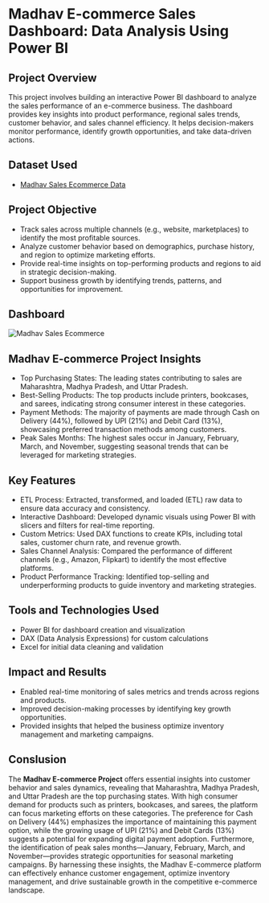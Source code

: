 # Madhav E-commerce Sales Dashboard: Data Analysis Using Power BI

## Project Overview
This project involves building an interactive Power BI dashboard to analyze the sales performance of an e-commerce business. The dashboard provides key insights into product performance, regional sales trends, customer behavior, and sales channel efficiency. It helps decision-makers monitor performance, identify growth opportunities, and take data-driven actions.

## Dataset Used
- <a href="https://github.com/faded-men16/Madhav-E-commerce-Sales-Dashboard-Data-Analysis-Using-Power-BI/blob/main/Madhav%20Dashboard.xlsx">Madhav Sales Ecommerce Data</a>

## Project Objective
- Track sales across multiple channels (e.g., website, marketplaces) to identify the most profitable sources.
- Analyze customer behavior based on demographics, purchase history, and region to optimize marketing efforts.
- Provide real-time insights on top-performing products and regions to aid in strategic decision-making.
- Support business growth by identifying trends, patterns, and opportunities for improvement.

## Dashboard
![Madhav Sales Ecommerce](https://github.com/user-attachments/assets/b1f399ea-c7a6-49ee-b882-53c3f740a6e6)

## Madhav E-commerce Project Insights
- Top Purchasing States: The leading states contributing to sales are Maharashtra, Madhya Pradesh, and Uttar Pradesh.
- Best-Selling Products: The top products include printers, bookcases, and sarees, indicating strong consumer interest in these categories.
- Payment Methods: The majority of payments are made through Cash on Delivery (44%), followed by UPI (21%) and Debit Card (13%), showcasing preferred transaction methods among customers.
- Peak Sales Months: The highest sales occur in January, February, March, and November, suggesting seasonal trends that can be leveraged for marketing strategies.

## Key Features
- ETL Process: Extracted, transformed, and loaded (ETL) raw data to ensure data accuracy and consistency.
- Interactive Dashboard: Developed dynamic visuals using Power BI with slicers and filters for real-time reporting.
- Custom Metrics: Used DAX functions to create KPIs, including total sales, customer churn rate, and revenue growth.
- Sales Channel Analysis: Compared the performance of different channels (e.g., Amazon, Flipkart) to identify the most effective platforms.
- Product Performance Tracking: Identified top-selling and underperforming products to guide inventory and marketing strategies.

## Tools and Technologies Used
- Power BI for dashboard creation and visualization
- DAX (Data Analysis Expressions) for custom calculations
- Excel for initial data cleaning and validation

## Impact and Results
- Enabled real-time monitoring of sales metrics and trends across regions and products.
- Improved decision-making processes by identifying key growth opportunities.
- Provided insights that helped the business optimize inventory management and marketing campaigns.

## Conslusion
The **Madhav E-commerce Project** offers essential insights into customer behavior and sales dynamics, revealing that Maharashtra, Madhya Pradesh, and Uttar Pradesh are the top purchasing states. With high consumer demand for products such as printers, bookcases, and sarees, the platform can focus marketing efforts on these categories. The preference for Cash on Delivery (44%) emphasizes the importance of maintaining this payment option, while the growing usage of UPI (21%) and Debit Cards (13%) suggests a potential for expanding digital payment adoption. Furthermore, the identification of peak sales months—January, February, March, and November—provides strategic opportunities for seasonal marketing campaigns. By harnessing these insights, the Madhav E-commerce platform can effectively enhance customer engagement, optimize inventory management, and drive sustainable growth in the competitive e-commerce landscape.





